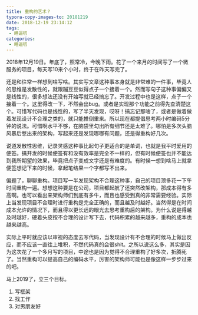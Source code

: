 ```yaml
---
title: 重构的艺术？
typora-copy-images-to: 20181219
date: 2018-12-19 23:14:12
tags:
 - 瞎逼叨
categories: 
 - 瞎逼叨
---
```


2018年12月19日。年底了，照常冷，今晚下雨。花了一个来月的时间写了一个微服务的项目，每天写10来个小时，终于在昨天写完了。

还是和往常一样想到啥写啥。其实写文章这种事本身就是非常难的一件事，毕竟人的思维是发散性的，就跟蹦豆豆似得点子一个接着一个。然而写句子这种事偏偏又是线性的，很多想法还没有开始写就已经搞忘了。开发过程中也是这样，点子一个接着一个。这里得改一下，不然会出bug。或者是实现那个功能之前得先查清楚这个。可惜写代码也是线性的，写了半天发现，哎呀！搞忘记那啥了，或者是做着做着发现设计不合理之类的，就只能推倒重来。所以现在都提倡思考两小时编码5分钟的说法。可惜啊水平不够，在脑袋里勾出所有细节还是太难了。哪怕是多次头脑风暴后憋出来的架构，写起来还是发现哪哪有问题，还是得重构好几次。



说道发散性思维，记录灵感这种事比起句子更适合的是单词，也就是我平时爱用的便签。搞开发的时候便签有和没有效率是完全不一样的，但有时候便签也并不能达到我所期望的效果，毕竟把点子变成文字还是有难度的。有时候一想到啥马上就拿便签想记下来的时候，拿起笔结果一个字都写不出来。



偏题了，聊聊重构。项目写一半发现架构不合理这种事，自己的项目顶多花一下午时间重构一遍。想想这种要是在公司，项目都起航了还突然改架构，那成本得有多高啊。也可以看出来架构师们到底有多牛，而且也感受到真的非常需要经验。实际上当发现项目不合理时进行重构是完全正确的，而且越及时越好。当然得是在时间成本允许的情况下，而且得以更长远的眼光去思考重构后的架构。为什么说是得越及时越好，硬着头皮按不合理的设计写下去，代码积累的越来越多，重构的成本也越来越高。



实际上平时就应该以审视的态度去写代码，当发现设计有不合理的时候马上做出反应，而不应该一直往上堆积，不然代码真的会很shit。之所以说这么多，其实是因为这次花了一个多月写的项目，中途也是因为觉得不合理重构了好多次，折腾死了。当然重构可以提高自己的编码水平，厉害的架构师可能也是像这样一步步过来的吧。



马上2019了，立三个目标。

1. 写框架
2. 找工作
3. 对男朋友好